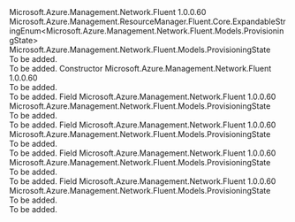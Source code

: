 <Type Name="ProvisioningState" FullName="Microsoft.Azure.Management.Network.Fluent.Models.ProvisioningState">
  <TypeSignature Language="C#" Value="public class ProvisioningState : Microsoft.Azure.Management.ResourceManager.Fluent.Core.ExpandableStringEnum&lt;Microsoft.Azure.Management.Network.Fluent.Models.ProvisioningState&gt;" />
  <TypeSignature Language="ILAsm" Value=".class public auto ansi beforefieldinit ProvisioningState extends Microsoft.Azure.Management.ResourceManager.Fluent.Core.ExpandableStringEnum`1&lt;class Microsoft.Azure.Management.Network.Fluent.Models.ProvisioningState&gt;" />
  <TypeSignature Language="DocId" Value="T:Microsoft.Azure.Management.Network.Fluent.Models.ProvisioningState" />
  <TypeSignature Language="VB.NET" Value="Public Class ProvisioningState&#xA;Inherits ExpandableStringEnum(Of ProvisioningState)" />
  <TypeSignature Language="F#" Value="type ProvisioningState = class&#xA;    inherit ExpandableStringEnum&lt;ProvisioningState&gt;" />
  <AssemblyInfo>
    <AssemblyName>Microsoft.Azure.Management.Network.Fluent</AssemblyName>
    <AssemblyVersion>1.0.0.60</AssemblyVersion>
  </AssemblyInfo>
  <Base>
    <BaseTypeName>Microsoft.Azure.Management.ResourceManager.Fluent.Core.ExpandableStringEnum&lt;Microsoft.Azure.Management.Network.Fluent.Models.ProvisioningState&gt;</BaseTypeName>
    <BaseTypeArguments>
      <BaseTypeArgument TypeParamName="!0">Microsoft.Azure.Management.Network.Fluent.Models.ProvisioningState</BaseTypeArgument>
    </BaseTypeArguments>
  </Base>
  <Interfaces />
  <Docs>
    <summary>To be added.</summary>
    <remarks>To be added.</remarks>
  </Docs>
  <Members>
    <Member MemberName=".ctor">
      <MemberSignature Language="C#" Value="public ProvisioningState ();" />
      <MemberSignature Language="ILAsm" Value=".method public hidebysig specialname rtspecialname instance void .ctor() cil managed" />
      <MemberSignature Language="DocId" Value="M:Microsoft.Azure.Management.Network.Fluent.Models.ProvisioningState.#ctor" />
      <MemberSignature Language="VB.NET" Value="Public Sub New ()" />
      <MemberType>Constructor</MemberType>
      <AssemblyInfo>
        <AssemblyName>Microsoft.Azure.Management.Network.Fluent</AssemblyName>
        <AssemblyVersion>1.0.0.60</AssemblyVersion>
      </AssemblyInfo>
      <Parameters />
      <Docs>
        <summary>To be added.</summary>
        <remarks>To be added.</remarks>
      </Docs>
    </Member>
    <Member MemberName="Deleting">
      <MemberSignature Language="C#" Value="public static readonly Microsoft.Azure.Management.Network.Fluent.Models.ProvisioningState Deleting;" />
      <MemberSignature Language="ILAsm" Value=".field public static initonly class Microsoft.Azure.Management.Network.Fluent.Models.ProvisioningState Deleting" />
      <MemberSignature Language="DocId" Value="F:Microsoft.Azure.Management.Network.Fluent.Models.ProvisioningState.Deleting" />
      <MemberSignature Language="VB.NET" Value="Public Shared ReadOnly Deleting As ProvisioningState " />
      <MemberSignature Language="F#" Value=" staticval mutable Deleting : Microsoft.Azure.Management.Network.Fluent.Models.ProvisioningState" Usage="Microsoft.Azure.Management.Network.Fluent.Models.ProvisioningState.Deleting" />
      <MemberType>Field</MemberType>
      <AssemblyInfo>
        <AssemblyName>Microsoft.Azure.Management.Network.Fluent</AssemblyName>
        <AssemblyVersion>1.0.0.60</AssemblyVersion>
      </AssemblyInfo>
      <ReturnValue>
        <ReturnType>Microsoft.Azure.Management.Network.Fluent.Models.ProvisioningState</ReturnType>
      </ReturnValue>
      <Docs>
        <summary>To be added.</summary>
        <remarks>To be added.</remarks>
      </Docs>
    </Member>
    <Member MemberName="Failed">
      <MemberSignature Language="C#" Value="public static readonly Microsoft.Azure.Management.Network.Fluent.Models.ProvisioningState Failed;" />
      <MemberSignature Language="ILAsm" Value=".field public static initonly class Microsoft.Azure.Management.Network.Fluent.Models.ProvisioningState Failed" />
      <MemberSignature Language="DocId" Value="F:Microsoft.Azure.Management.Network.Fluent.Models.ProvisioningState.Failed" />
      <MemberSignature Language="VB.NET" Value="Public Shared ReadOnly Failed As ProvisioningState " />
      <MemberSignature Language="F#" Value=" staticval mutable Failed : Microsoft.Azure.Management.Network.Fluent.Models.ProvisioningState" Usage="Microsoft.Azure.Management.Network.Fluent.Models.ProvisioningState.Failed" />
      <MemberType>Field</MemberType>
      <AssemblyInfo>
        <AssemblyName>Microsoft.Azure.Management.Network.Fluent</AssemblyName>
        <AssemblyVersion>1.0.0.60</AssemblyVersion>
      </AssemblyInfo>
      <ReturnValue>
        <ReturnType>Microsoft.Azure.Management.Network.Fluent.Models.ProvisioningState</ReturnType>
      </ReturnValue>
      <Docs>
        <summary>To be added.</summary>
        <remarks>To be added.</remarks>
      </Docs>
    </Member>
    <Member MemberName="Succeeded">
      <MemberSignature Language="C#" Value="public static readonly Microsoft.Azure.Management.Network.Fluent.Models.ProvisioningState Succeeded;" />
      <MemberSignature Language="ILAsm" Value=".field public static initonly class Microsoft.Azure.Management.Network.Fluent.Models.ProvisioningState Succeeded" />
      <MemberSignature Language="DocId" Value="F:Microsoft.Azure.Management.Network.Fluent.Models.ProvisioningState.Succeeded" />
      <MemberSignature Language="VB.NET" Value="Public Shared ReadOnly Succeeded As ProvisioningState " />
      <MemberSignature Language="F#" Value=" staticval mutable Succeeded : Microsoft.Azure.Management.Network.Fluent.Models.ProvisioningState" Usage="Microsoft.Azure.Management.Network.Fluent.Models.ProvisioningState.Succeeded" />
      <MemberType>Field</MemberType>
      <AssemblyInfo>
        <AssemblyName>Microsoft.Azure.Management.Network.Fluent</AssemblyName>
        <AssemblyVersion>1.0.0.60</AssemblyVersion>
      </AssemblyInfo>
      <ReturnValue>
        <ReturnType>Microsoft.Azure.Management.Network.Fluent.Models.ProvisioningState</ReturnType>
      </ReturnValue>
      <Docs>
        <summary>To be added.</summary>
        <remarks>To be added.</remarks>
      </Docs>
    </Member>
    <Member MemberName="Updating">
      <MemberSignature Language="C#" Value="public static readonly Microsoft.Azure.Management.Network.Fluent.Models.ProvisioningState Updating;" />
      <MemberSignature Language="ILAsm" Value=".field public static initonly class Microsoft.Azure.Management.Network.Fluent.Models.ProvisioningState Updating" />
      <MemberSignature Language="DocId" Value="F:Microsoft.Azure.Management.Network.Fluent.Models.ProvisioningState.Updating" />
      <MemberSignature Language="VB.NET" Value="Public Shared ReadOnly Updating As ProvisioningState " />
      <MemberSignature Language="F#" Value=" staticval mutable Updating : Microsoft.Azure.Management.Network.Fluent.Models.ProvisioningState" Usage="Microsoft.Azure.Management.Network.Fluent.Models.ProvisioningState.Updating" />
      <MemberType>Field</MemberType>
      <AssemblyInfo>
        <AssemblyName>Microsoft.Azure.Management.Network.Fluent</AssemblyName>
        <AssemblyVersion>1.0.0.60</AssemblyVersion>
      </AssemblyInfo>
      <ReturnValue>
        <ReturnType>Microsoft.Azure.Management.Network.Fluent.Models.ProvisioningState</ReturnType>
      </ReturnValue>
      <Docs>
        <summary>To be added.</summary>
        <remarks>To be added.</remarks>
      </Docs>
    </Member>
  </Members>
</Type>